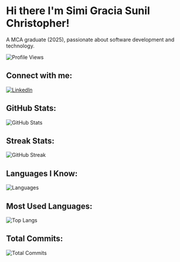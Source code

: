 # Hi there I'm Simi Gracia Sunil Christopher!

A MCA graduate (2025), passionate about software development and technology.

![Profile Views](https://komarev.com/ghpvc/?username=your-github-username&label=Profile%20Views&color=0e75b6&style=flat)

## Connect with me:
[![LinkedIn](https://img.shields.io/badge/-LinkedIn-blue?style=flat&logo=Linkedin&logoColor=white)](https://www.linkedin.com/in/simi-gracia-sunil-christopher-47362720a/)

## GitHub Stats:
![GitHub Stats](https://github-readme-stats.vercel.app/api?username=imisgsc&count_private=true&show_icons=true&theme=radical)

## Streak Stats:
![GitHub Streak](https://github-readme-streak-stats.herokuapp.com/?user=imisgsc&theme=radical)

## Languages I Know:
![Languages](https://img.shields.io/badge/Languages-C++%20|%20Python%20|%20Java%20|%20JavaScript-green)

## Most Used Languages:
![Top Langs](https://github-readme-stats.vercel.app/api/top-langs/?username=imisgsc&layout=compact&theme=radical)

## Total Commits:
![Total Commits](https://github-readme-stats.vercel.app/api?username=imisgsc&count_private=true&hide=issues&show_icons=true&include_all_commits=true&theme=radical)


